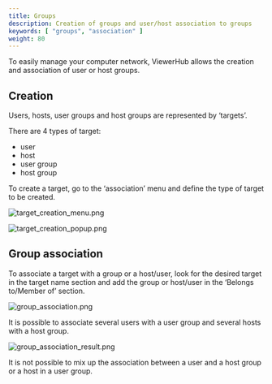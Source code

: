 ```yaml
---
title: Groups
description: Creation of groups and user/host association to groups
keywords: [ "groups", "association" ]
weight: 80
---
```

To easily manage your computer network, ViewerHub allows the creation and association of user or host groups.

## Creation

Users, hosts, user groups and host groups are represented by ‘targets’.

There are 4 types of target:
- user
- host
- user group
- host group

To create a target, go to the ‘association’ menu and define the type of target to be created.

![target_creation_menu.png](/viewer-hub/groups/target_creation_menu.png)

![target_creation_popup.png](/viewer-hub/groups/target_creation_popup.png)

## Group association

To associate a target with a group or a host/user, look for the desired target in the target name section and add the group or host/user in the ‘Belongs to/Member of’ section.

![group_association.png](/viewer-hub/groups/group_association.png)

It is possible to associate several users with a user group and several hosts with a host group.

![group_association_result.png](/viewer-hub/groups/group_association_result.png)

It is not possible to mix up the association between a user and a host group or a host in a user group. 
